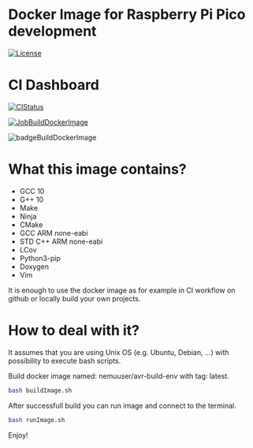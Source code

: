 # Docker Image for Raspberry Pi Pico development

[![License](https://img.shields.io/badge/License-MIT-purple.svg)](LICENSE)

# CI Dashboard

[![CIStatus](https://img.shields.io/github/workflow/status/bkozdras/docker-rpi-pico-build-env/docker-rpi-pico-build-env-ci?label=CI%20Status)](CISTATUS)

[![JobBuildDockerImage](https://img.shields.io/badge/Job-Build--Docker--Image-lightgrey)](JOBBUILDOCKERIMAGE)

![badgeBuildDockerImage](https://img.shields.io/endpoint?url=https://gist.githubusercontent.com/bkozdras/6b1982a4b959b8684caa029b3414819f/raw/badgeBuildDockerImage.json?service=github)

# What this image contains?

- GCC 10
- G++ 10
- Make
- Ninja
- CMake
- GCC ARM none-eabi
- STD C++ ARM none-eabi
- LCov
- Python3-pip
- Doxygen
- Vim

It is enough to use the docker image as for example in CI workflow on github or locally build your own projects.

# How to deal with it?

It assumes that you are using Unix OS (e.g. Ubuntu, Debian, ...) with possibility to execute bash scripts.

Build docker image named: nemuuser/avr-build-env with tag: latest.
```sh
bash buildImage.sh
```

After successfull build you can run image and connect to the terminal.
```sh
bash runImage.sh
```

Enjoy!
